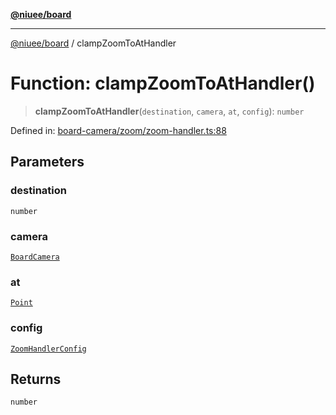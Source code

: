 [**@niuee/board**](../README.md)

***

[@niuee/board](../globals.md) / clampZoomToAtHandler

# Function: clampZoomToAtHandler()

> **clampZoomToAtHandler**(`destination`, `camera`, `at`, `config`): `number`

Defined in: [board-camera/zoom/zoom-handler.ts:88](https://github.com/niuee/board/blob/e6c1edcccf6525a0cc9088782c7c4653e837f533/src/board-camera/zoom/zoom-handler.ts#L88)

## Parameters

### destination

`number`

### camera

[`BoardCamera`](../interfaces/BoardCamera.md)

### at

[`Point`](../type-aliases/Point.md)

### config

[`ZoomHandlerConfig`](../type-aliases/ZoomHandlerConfig.md)

## Returns

`number`

